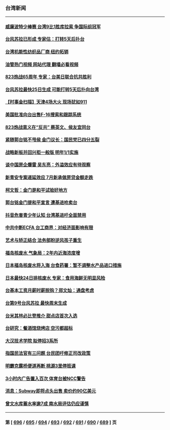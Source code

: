 ### 台湾新闻
---
#### [威廉波特少棒赛 台湾9比1胜库拉索 争国际组冠军](../../pages/ncid1349361/n14060053.md?08242045) 
#### [台风苏拉已形成 专家估：打转5天后扑台](../../pages/ncid1349361/n14060146.md?08242045) 
#### [台湾机能性纺织品厂商 纽约拓销](../../pages/ncid1349361/n14060051.md?08242045) 
#### [油管热门视频 网站代理 翻墙必看视频](http://138.2.39.72:81/youtube.html?epic-marker?08242045)
#### [823炮战65周年 专家：台美日联合抗共胜利](../../pages/ncid1349361/n14059697.md?08242045) 
#### [台风苏拉最快25日生成 可能打转5天后扑向台湾](../../pages/ncid1349361/n14059978.md?08242045) 
#### [【时事金扫描】天津4场大火 现场犹如911](../../pages/ncid1349361/n14059713.md?08242045) 
#### [美国批准向台出售F-16搜索和跟踪系统](../../pages/ncid1349361/n14059781.md?08242045) 
#### [823炮战意义在“反共” 蔡英文、侯友宜同台](../../pages/ncid1349361/n14059687.md?08242045) 
#### [紧随郭台铭不甩侯 金门议长：国民党已四分五裂](../../pages/ncid1349361/n14059709.md?08242045) 
#### [战略新板并回兴柜一般版 明年1/1实施](../../pages/ncid1349361/n14059712.md?08242045) 
#### [谈中国房企爆雷 吴东亮：外溢效应有待观察](../../pages/ncid1349361/n14059710.md?08242045) 
#### [新青安专案递延效应 7月新承做房贷金额走跌](../../pages/ncid1349361/n14059707.md?08242045) 
#### [柯文哲：金门是和平试验好地方](../../pages/ncid1349361/n14059693.md?08242045) 
#### [郭台铭金门提和平宣言 遭基进呛卖台](../../pages/ncid1349361/n14059677.md?08242045) 
#### [抖音危害青少年认知 台湾基进吁全面禁用](../../pages/ncid1349361/n14059675.md?08242045) 
#### [中共中断ECFA 台工商界：对经济面影响有限](../../pages/ncid1349361/n14059656.md?08242045) 
#### [艺术与矫正结合 法务部盼逆风孩子重生](../../pages/ncid1349361/n14059640.md?08242045) 
#### [福岛核废水 气象局：2年内近海浓度增](../../pages/ncid1349361/n14059627.md?08242045) 
#### [日本福岛核废水将入海 台食药署：暂不调整水产品进口措施](../../pages/ncid1349361/n14059624.md?08242045) 
#### [日本最快24日排核废水 专家：食用海鲜无明显风险](../../pages/ncid1349361/n14059626.md?08242045) 
#### [台基本工资月薪时薪脱钩？郑文灿：通盘考虑](../../pages/ncid1349361/n14059595.md?08242045) 
#### [台第9号台风苏拉 最快周末生成](../../pages/ncid1349361/n14059569.md?08242045) 
#### [台米其林必比登推介 甜点店首次入选](../../pages/ncid1349361/n14059598.md?08242045) 
#### [台研究：餐酒馆烧烤店 空污都超标](../../pages/ncid1349361/n14059597.md?08242045) 
#### [大汉技术学院 拟停招3系所](../../pages/ncid1349361/n14059577.md?08242045) 
#### [指国民法官有三问题 台民团吁修正司改政策](../../pages/ncid1349361/n14059591.md?08242045) 
#### [明霸克露桥便道再断 桃源3里停班课](../../pages/ncid1349361/n14059561.md?08242045) 
#### [3小时内广告置入百次 体育台被NCC警告](../../pages/ncid1349361/n14059540.md?08242045) 
#### [消息：Subway即将点头出售 卖价约90亿美元](../../pages/ncid1349361/n14059522.md?08242045) 
#### [曾文水库蓄水率逾7成 南水局评估仍应谨慎](../../pages/ncid1349361/n14059475.md?08242045) 

---
#### 第 [ [696](./696.md?08242045) / [695](./695.md?08242045) / [694](./694.md?08242045) / [693](./693.md?08242045) / [692](./692.md?08242045) / [691](./691.md?08242045) / [690](./690.md?08242045) / [689](./689.md?08242045) ] 页
